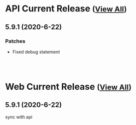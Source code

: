 
# API Current Release <small>([View All](/API.md))</small>
## 5.9.1 (2020-6-22)
### Patches 

- Fixed debug statement

<br><br>
# Web Current Release <small>([View All](/Web.md))</small>
## 5.9.1 (2020-6-22)
sync with api

  